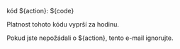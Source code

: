 kód ${action}: ${code}

Platnost tohoto kódu vyprší za hodinu.

Pokud jste nepožádali o ${action}, tento e-mail ignorujte.
